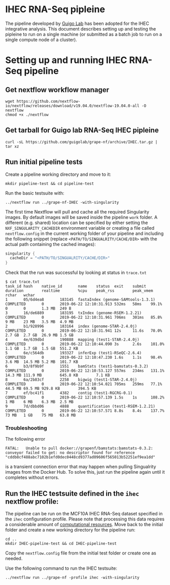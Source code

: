 # IHEC RNA-Seq pipleine

The pipeline developed by [Guigo Lab](https://github.com/guigolab/grape-nf) has been adopted for the IHEC integrative analysis. 
This document describes setting up and testing the pipleine to run on a single machine (or submitted as a batch job to run on a single compute node of a cluster). 

# Setting up and running IHEC RNA-Seq pipeline

## Get nextflow workflow manager
    
    wget https://github.com/nextflow-io/nextflow/releases/download/v19.04.0/nextflow-19.04.0-all -O nextflow
    chmod +x ./nextflow

## Get tarball for Guigo lab RNA-Seq IHEC pipleine

    curl -sL https://github.com/guigolab/grape-nf/archive/IHEC.tar.gz | tar xz
    
## Run initial pipeline tests

Create a pipeline working directory and move to it:

    mkdir pipeline-test && cd pipeline-test

Run the basic testsuite with:

    ../nextflow run ../grape-nf-IHEC -with-singularity 
   
The first time Nextflow will pull and cache all the required Singularity images. By default images will be saved inside the pipeline `work` folder. A different (e.g. shared) location can be specified by either setting the `NXF_SINGULARITY_CACHEDIR` environment variable or creating a file called `nextflow.config` in the current working folder of your pipeline and including the following snippet (replace `<PATH/TO/SINGUALRITY/CACHE/DIR>` with the actual path containing the cached images):

```groovy
singularity {
  cacheDir = "<PATH/TO/SINGUALRITY/CACHE/DIR>"
}
```

Check that the run was successful by looking at status in `trace.txt`

    $ cat trace.txt
    task_id hash    native_id       name    status  exit    submit  duration        realtime        %cpu    peak_rss        peak_vmem       rchar   wchar
    1       05/6d4ea8       183145  fastaIndex (genome-SAMtools-1.3.1)      COMPLETED       0       2019-06-22 12:10:31.913 532ms   58ms    99.1%   0       0       1.3 MB  249 B
    3       16/de6889       183195  txIndex (genome-RSEM-1.2.21)    COMPLETED       0       2019-06-22 12:10:31.961 706ms   301ms   85.8%   9 MB    23 MB   3.5 MB  4.9 MB
    2       b1/928996       183164  index (genome-STAR-2.4.0j)      COMPLETED       0       2019-06-22 12:10:31.941 12s     11.6s   70.0%   2.7 GB  2.7 GB  26.9 MB 1.5 GB
    4       4e/639dbd       190888  mapping (test1-STAR-2.4.0j)     COMPLETED       0       2019-06-22 12:10:44.090 3s      2.6s    101.0%  1.1 GB  1.7 GB  1.5 GB  551.2 KB
    5       6e/c564db       193327  inferExp (test1-RSeQC-2.6.4)    COMPLETED       0       2019-06-22 12:10:47.230 1.6s    1.1s    98.4%   3.6 MB  14.5 MB 5.2 MB  101.7 KB
    6       b3/8f9b9f       1551    bamStats (test1-bamstats-0.3.2) COMPLETED       0       2019-06-22 12:10:53.127 557ms   234ms   131.1%  14.3 MB 111.9 MB        645.8 KB        7.1 KB
    8       6a/2b83cf       2258    bigwig (test1-STAR-2.4.0j)      COMPLETED       0       2019-06-22 12:10:54.021 705ms   259ms   77.1%   44.5 MB 69.5 MB 929.8 KB        394.5 KB
    7       ef/bc41f1       4382    contig (test1-RGCRG-0.1)        COMPLETED       0       2019-06-22 12:10:57.139 1.5s    1s      108.2%  1 MB    6 MB    6.3 MB  2.5 MB
    9       7d/dbbd06       4888    quantification (test1-RSEM-1.2.21)      COMPLETED       0       2019-06-22 12:10:57.571 8.8s    8.4s    137.7%  73 MB   1 GB    75 MB   63.8 MB

### Troubleshooting

The following error

    FATAL:   Unable to pull docker://grapenf/bamstats:bamstats-0.3.2: conveyor failed to get: no descriptor found for reference "cddb8cf488abc7102b1efd0dec0448cd9377ad09606f565013b52251ef9ea1dd"

is a transient connection error that may happen when pulling Singualrity images from the Docker Hub. To solve this, just run the pipeline again until it completes without errors.

## Run the IHEC testsuite defined in the `ihec` nextflow profile:

The pipeline can be run on the MCF10A IHEC RNA-Seq dataset specified in the `ihec` configuration profile. Please note that processing this data requires a considerable amount of [computational resources](https://github.com/guigolab/grape-nf/blob/IHEC/ihec-resources.config). Move back to the initial folder and create a new working directory for the pipeline run:

    cd ..
    mkdir IHEC-pipeline-test && cd IHEC-pipeline-test

Copy the `nextflow.config` file from the initial test folder or create one as needed.

Use the following command to run the IHEC testsuite:

    ../nextflow run ../grape-nf -profile ihec -with-singularity